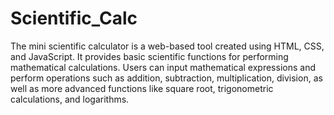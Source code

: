 # Scientific_Calc
The mini scientific calculator is a web-based tool created using HTML, CSS, and JavaScript. It provides basic scientific functions for performing mathematical calculations. Users can input mathematical expressions and perform operations such as addition, subtraction, multiplication, division, as well as more advanced functions like square root, trigonometric calculations, and logarithms.
